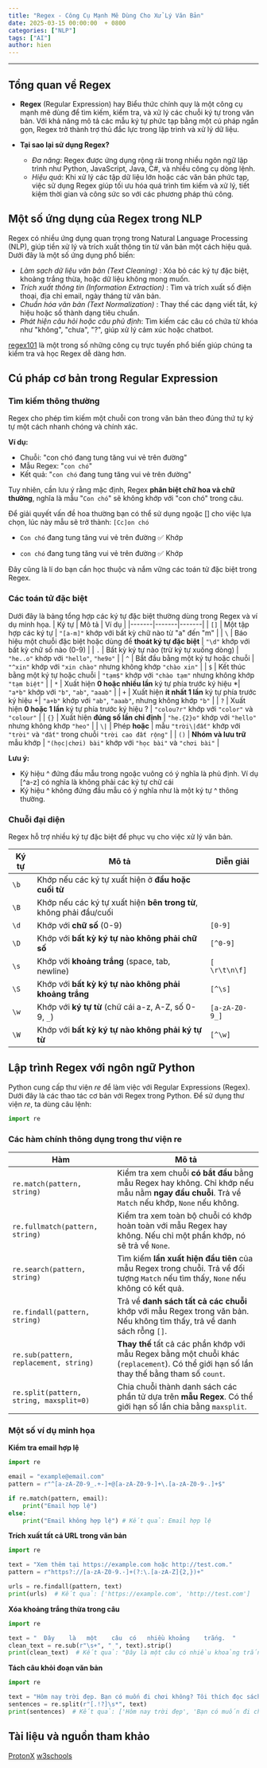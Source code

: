 ```yaml
---
title: "Regex - Công Cụ Mạnh Mẽ Dùng Cho Xử Lý Văn Bản"
date: 2025-03-15 00:00:00  + 0800
categories: ["NLP"]
tags: ["AI"]
author: hien
---
```

---

## Tổng quan về Regex
- **Regex** (Regular Expression) hay Biểu thức chính quy là một công cụ mạnh mẽ dùng để tìm kiếm, kiểm tra, và xử lý các chuỗi ký tự trong văn bản. Với khả năng mô tả các mẫu ký tự phức tạp bằng một cú pháp ngắn gọn, Regex trở thành trợ thủ đắc lực trong lập trình và xử lý dữ liệu.

- **Tại sao lại sử dụng Regex?**
    - *Đa năng*:  Regex được ứng dụng rộng rãi trong nhiều ngôn ngữ lập trình như Python, JavaScript, Java, C#, và nhiều công cụ dòng lệnh.
    - *Hiệu quả*:  Khi xử lý các tập dữ liệu lớn hoặc các văn bản phức tạp, việc sử dụng Regex giúp tối ưu hóa quá trình tìm kiếm và xử lý, tiết kiệm thời gian và công sức so với các phương pháp thủ công.


## Một số ứng dụng của Regex trong NLP
Regex có nhiều ứng dụng quan trọng trong Natural Language Processing (NLP), giúp tiền xử lý và trích xuất thông tin từ văn bản một cách hiệu quả. Dưới đây là một số ứng dụng phổ biến:

- *Làm sạch dữ liệu văn bản (Text Cleaning)* :  Xóa bỏ các ký tự đặc biệt, khoảng trắng thừa, hoặc dữ liệu không mong muốn.
- *Trích xuất thông tin (Information Extraction)* : Tìm và trích xuất số điện thoại, địa chỉ email, ngày tháng từ văn bản.
- *Chuẩn hóa văn bản (Text Normalization)* :  Thay thế các dạng viết tắt, ký hiệu hoặc số thành dạng tiêu chuẩn.
- *Phát hiện câu hỏi hoặc câu phủ định*: Tìm kiếm các câu có chứa từ khóa như "không", "chưa", "?", giúp xử lý cảm xúc hoặc chatbot.

[regex101](https://regex101.com/) là một trong số những công cụ trực tuyến phổ biến giúp chúng ta kiểm tra và học Regex dễ dàng hơn.

## Cú pháp cơ bản trong Regular Expression

### Tìm kiếm thông thường
Regex cho phép tìm kiếm một chuỗi con trong văn bản theo đúng thứ tự ký tự một cách nhanh chóng và chính xác.

**Ví dụ:**
- Chuỗi: "con chó đang tung tăng vui vẻ trên đường"
- Mẫu Regex: "`con chó`"
- Kết quả: "`con chó` đang tung tăng vui vẻ trên đường"

Tuy nhiên, cần lưu ý rằng mặc định, Regex **phân biệt chữ hoa và chữ thường**, nghĩa là mẫu "`Con chó`" sẽ không khớp với "con chó" trong câu.

Để giải quyết vấn đề hoa thường bạn có thể sử dụng ngoặc [] cho việc lựa chọn, lúc này mẫu sẽ trở thành: `[Cc]on chó`

- `Con chó` đang tung tăng vui vẻ trên đường ✅ Khớp

- `con chó` đang tung tăng vui vẻ trên đường ✅ Khớp

Đây cũng là lí do bạn cần học thuộc và nắm vững các toán tử đặc biệt trong Regex.
### Các toán tử đặc biệt
Dưới đây là bảng tổng hợp các ký tự đặc biệt thường dùng trong Regex và ví dụ minh họa.
| Ký tự | Mô tả | Ví dụ |
|-------|-------|-------|
| `[]`  | Một tập hợp các ký tự | `"[a-m]"` khớp với bất kỳ chữ nào từ "a" đến "m" |
| `\`   | Báo hiệu một chuỗi đặc biệt hoặc dùng để **thoát ký tự đặc biệt** | `"\d"` khớp với bất kỳ chữ số nào (0-9) |
| `.`   | Bất kỳ ký tự nào (trừ ký tự xuống dòng) | `"he..o"` khớp với `"hello"`, `"he9o"` |
| `^`   | Bắt đầu bằng một ký tự hoặc chuỗi | `"^xin"` khớp với `"xin chào"` nhưng không khớp `"chào xin"` |
| `$`   | Kết thúc bằng một ký tự hoặc chuỗi | `"tạm$"` khớp với `"chào tạm"` nhưng không khớp `"tạm biệt"` |
| `*`   | Xuất hiện **0 hoặc nhiều lần**  ký tự phía trước ký hiệu *| `"a*b"` khớp với `"b"`, `"ab"`, `"aaab"` |
| `+`   | Xuất hiện **ít nhất 1 lần**  ký tự phía trước ký hiệu +| `"a+b"` khớp với `"ab"`, `"aaab"`, nhưng không khớp `"b"` |
| `?`   | Xuất hiện **0 hoặc 1 lần**  ký tự phía trước ký hiệu ? | `"colou?r"` khớp với `"color"` và `"colour"` |
| `{}`  | Xuất hiện **đúng số lần chỉ định** | `"he.{2}o"` khớp với `"hello"` nhưng không khớp `"heo"` |
| `\|`   | Phép **hoặc** | mẫu  `"trời\|đất"` khớp với `"trời"` và `"đất"` trong chuỗi `"trời cao đất rộng"` |
| `()`  | **Nhóm và lưu trữ** mẫu khớp | `"(học|chơi) bài"` khớp với `"học bài"` và `"chơi bài"` |

**Lưu ý:**
- Ký hiệu ^ đứng đầu mẫu trong ngoặc vuông có ý nghĩa là phủ định. Ví dụ [^a-z] có nghĩa là không phải các ký tự chữ cái
- Ký hiệu ^ không đứng đầu mẫu có ý nghĩa như là một ký tự ^ thông thường.

### Chuỗi đại diện
Regex hỗ trợ nhiều ký tự đặc biệt để phục vụ cho việc xử lý văn bản.

| Ký tự | Mô tả | Diễn giải |
|-------|-------|-------|
| `\b` | Khớp nếu các ký tự xuất hiện ở **đầu hoặc cuối từ** |  |
| `\B` | Khớp nếu các ký tự xuất hiện **bên trong từ**, không phải đầu/cuối |  |
| `\d` | Khớp với **chữ số** (0-9) | `[0-9]` |
| `\D` | Khớp với **bất kỳ ký tự nào không phải chữ số** | `[^0-9]` |
| `\s` | Khớp với **khoảng trắng** (space, tab, newline) | `[ \r\t\n\f]` |
| `\S` | Khớp với **bất kỳ ký tự nào không phải khoảng trắng** | `[^\s]` |
| `\w` | Khớp với **ký tự từ** (chữ cái a-z, A-Z, số 0-9, `_`) | `[a-zA-Z0-9_]` |
| `\W` | Khớp với **bất kỳ ký tự nào không phải ký tự từ** | `[^\w]` |


## Lập trình Regex với ngôn ngữ Python
Python cung cấp thư viện *re* để làm việc với Regular Expressions (Regex). Dưới đây là các thao tác cơ bản  với Regex trong Python. Để sử dụng thư viện *re*, ta dùng câu lệnh:

``` python
import re
```
### **Các hàm chính thông dụng trong thư viện re**
| Hàm                         | Mô tả |
|-----------------------------|----------------------------------------------------------------------------------------------------------------------------------|
| `re.match(pattern, string)`  | Kiểm tra xem chuỗi **có bắt đầu** bằng mẫu Regex hay không. Chỉ khớp nếu mẫu nằm **ngay đầu chuỗi**. Trả về `Match` nếu khớp, `None` nếu không. |
| `re.fullmatch(pattern, string)` | Kiểm tra xem toàn bộ chuỗi có khớp hoàn toàn với mẫu Regex hay không. Nếu chỉ một phần khớp, nó sẽ trả về `None`. |
| `re.search(pattern, string)` | Tìm kiếm **lần xuất hiện đầu tiên** của mẫu Regex trong chuỗi. Trả về đối tượng `Match` nếu tìm thấy, `None` nếu không có kết quả. |
| `re.findall(pattern, string)`| Trả về **danh sách tất cả các chuỗi** khớp với mẫu Regex trong văn bản. Nếu không tìm thấy, trả về danh sách rỗng `[]`. |
| `re.sub(pattern, replacement, string)` | **Thay thế** tất cả các phần khớp với mẫu Regex bằng một chuỗi khác (`replacement`). Có thể giới hạn số lần thay thế bằng tham số `count`. |
| `re.split(pattern, string, maxsplit=0)` | Chia chuỗi thành danh sách các phần tử dựa trên **mẫu Regex**. Có thể giới hạn số lần chia bằng `maxsplit`. |

### **Một số ví dụ minh họa**
**Kiểm tra email hợp lệ**
``` python
import re

email = "example@email.com"
pattern = r"^[a-zA-Z0-9_.+-]+@[a-zA-Z0-9-]+\.[a-zA-Z0-9-.]+$"

if re.match(pattern, email):
    print("Email hợp lệ")
else:
    print("Email không hợp lệ") # Kết quả: Email hợp lệ
```

**Trích xuất tất cả URL trong văn bản**
``` python
import re

text = "Xem thêm tại https://example.com hoặc http://test.com."
pattern = r"https?://[a-zA-Z0-9.-]+(?:\.[a-zA-Z]{2,})+"

urls = re.findall(pattern, text)
print(urls)  # Kết quả: ['https://example.com', 'http://test.com']
```
**Xóa khoảng trắng thừa trong câu**
```python
import re

text = "  Đây    là   một    câu  có   nhiều khoảng    trắng.  "
clean_text = re.sub(r"\s+", " ", text).strip()
print(clean_text)  # Kết quả: "Đây là một câu có nhiều khoảng trắng."
```
**Tách câu khỏi đoạn văn bản**
```python
import re

text = "Hôm nay trời đẹp. Bạn có muốn đi chơi không? Tôi thích đọc sách!"
sentences = re.split(r"[.!?]\s*", text)
print(sentences)  # Kết quả: ['Hôm nay trời đẹp', 'Bạn có muốn đi chơi không', 'Tôi thích đọc sách']
```
## Tài liệu và nguồn tham khảo
[ProtonX](https://protonx.coursemind.io/intro?lang=vi)
[w3schools](https://www.w3schools.com/python/python_regex.asp)
